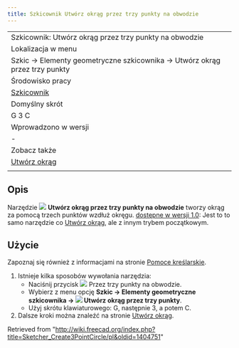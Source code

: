 ```yaml
---
title: Szkicownik Utwórz okrąg przez trzy punkty na obwodzie
---
```

|  |
| --- |
| Szkicownik: Utwórz okrąg przez trzy punkty na obwodzie |
| Lokalizacja w menu |
| Szkic → Elementy geometryczne szkicownika → Utwórz okrąg przez trzy punkty |
| Środowisko pracy |
| [Szkicownik](/Sketcher_Workbench/pl "Sketcher Workbench/pl") |
| Domyślny skrót |
| G 3 C |
| Wprowadzono w wersji |
| - |
| Zobacz także |
| [Utwórz okrąg](/Sketcher_CreateCircle/pl "Sketcher CreateCircle/pl") |
|  |

## Opis

Narzędzie ![](/images/Sketcher_Create3PointCircle.svg) **Utwórz okrąg przez trzy punkty na obwodzie** tworzy okrąg za pomocą trzech punktów wzdłuż okręgu. [dostępne w wersji 1.0](/Release_notes_1.0/pl "Release notes 1.0/pl"): Jest to to samo narzędzie co [Utwórz okrąg](/Sketcher_CreateCircle/pl "Sketcher CreateCircle/pl"), ale z innym trybem początkowym.

## Użycie

Zapoznaj się również z informacjami na stronie [Pomoce kreślarskie](/Sketcher_Workbench/pl#Pomoce_kreślarskie "Sketcher Workbench/pl").

1. Istnieje kilka sposobów wywołania narzędzia:
   * Naciśnij przycisk ![](/images/Sketcher_Create3PointCircle.svg) Przez trzy punkty na obwodzie.
   * Wybierz z menu opcję **Szkic → Elementy geometryczne szkicownika → ![](/images/Sketcher_Create3PointCircle.svg) Utwórz okrąg przez trzy punkty**.
   * Użyj skrótu klawiaturowego: G, następnie 3, a potem C.
2. Dalsze kroki można znaleźć na stronie [Utwórz okrąg](/Sketcher_CreateCircle/pl#Użycie "Sketcher CreateCircle/pl").

Retrieved from "<http://wiki.freecad.org/index.php?title=Sketcher_Create3PointCircle/pl&oldid=1404751>"